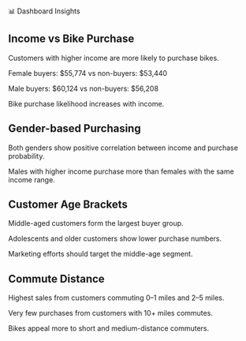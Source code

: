📊 Dashboard Insights
## Income vs Bike Purchase

Customers with higher income are more likely to purchase bikes.

Female buyers: $55,774 vs non-buyers: $53,440

Male buyers: $60,124 vs non-buyers: $56,208

Bike purchase likelihood increases with income.

## Gender-based Purchasing

Both genders show positive correlation between income and purchase probability.

Males with higher income purchase more than females with the same income range.

## Customer Age Brackets

Middle-aged customers form the largest buyer group.

Adolescents and older customers show lower purchase numbers.

Marketing efforts should target the middle-age segment.

## Commute Distance

Highest sales from customers commuting 0–1 miles and 2–5 miles.

Very few purchases from customers with 10+ miles commutes.

Bikes appeal more to short and medium-distance commuters.


